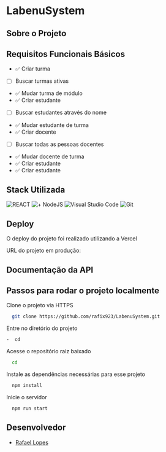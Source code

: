 # LabenuSystem

## Sobre o Projeto

## Requisitos Funcionais Básicos

- ✅ Criar turma
- [ ] Buscar turmas ativas
- ✅ Mudar turma de módulo  
- ✅ Criar estudante
- [ ] Buscar estudantes através do nome
- ✅ Mudar estudante de turma  
- ✅ Criar docente
- [ ] Buscar todas as pessoas docentes
- ✅ Mudar docente de turma
- ✅ Criar estudante
- ✅ Criar estudante
  
## Stack Utilizada

![REACT](https://img.shields.io/badge/React-20232A?style=for-the-badge&logo=react&logoColor=61DAFB)
![+ NodeJS](https://img.shields.io/badge/Node.js-43853D?style=for-the-badge&logo=node.js&logoColor=white)
![Visual Studio Code](https://img.shields.io/badge/Visual_Studio_Code-0078D4?style=for-the-badge&logo=visual%20studio%20code&logoColor=white)
![Git](https://img.shields.io/badge/GIT-E44C30?style=for-the-badge&logo=git&logoColor=white)

## Deploy 

O deploy do projeto foi realizado utilizando a Vercel

URL do projeto em produção: 

## Documentação da API


## Passos para rodar o projeto localmente
  
Clone o projeto via HTTPS

```bash
  git clone https://github.com/rafix923/LabenuSystem.git
```

Entre no diretório do projeto

```bash
-  cd 
```

Acesse o repositório raiz baixado

```bash
  cd 
```

Instale as dependências necessárias para esse projeto

```bash
  npm install
```

Inicie o servidor

```bash
  npm run start
```

## Desenvolvedor
  
- [Rafael Lopes](https://github.com/rafix923)

